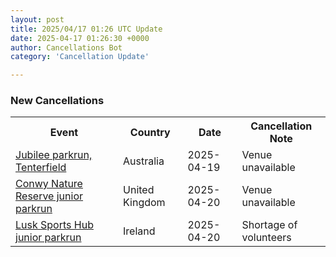 ```yaml
---
layout: post
title: 2025/04/17 01:26 UTC Update
date: 2025-04-17 01:26:30 +0000
author: Cancellations Bot
category: 'Cancellation Update'

---
```


<h3>New Cancellations</h3>
<div class='hscrollable'>
<table style='width: 100%'>
    <tr>
        <th>Event</th>
        <th>Country</th>
        <th>Date</th>
        <th>Cancellation Note</th>
    </tr>
    <tr>
        <td><a href="https://www.parkrun.com.au/jubileetenterfield">Jubilee parkrun, Tenterfield</a></td>
        <td>Australia</td>
        <td>2025-04-19</td>
        <td>Venue unavailable</td>
    </tr>
    <tr>
        <td><a href="https://www.parkrun.org.uk/conwynaturereserve-juniors">Conwy Nature Reserve junior parkrun</a></td>
        <td>United Kingdom</td>
        <td>2025-04-20</td>
        <td>Venue unavailable</td>
    </tr>
    <tr>
        <td><a href="https://www.parkrun.ie/lusksportshub-juniors">Lusk Sports Hub junior parkrun</a></td>
        <td>Ireland</td>
        <td>2025-04-20</td>
        <td>Shortage of volunteers</td>
    </tr>
</table>
</div>
